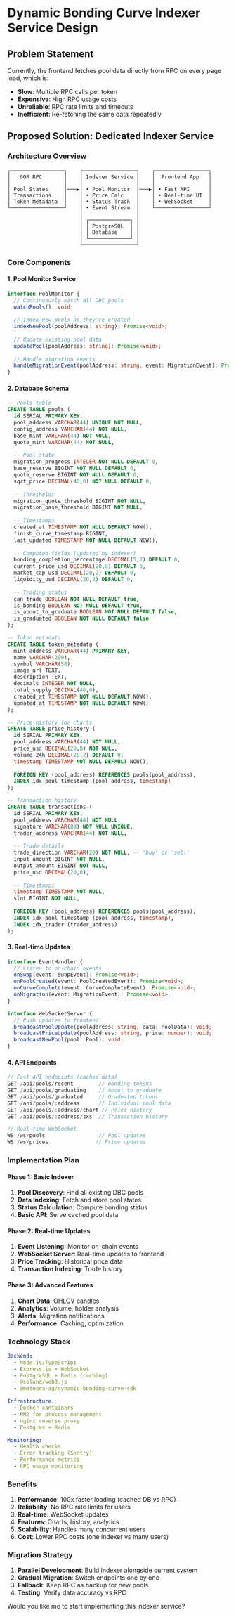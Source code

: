 # Dynamic Bonding Curve Indexer Service Design

## Problem Statement
Currently, the frontend fetches pool data directly from RPC on every page load, which is:
- **Slow**: Multiple RPC calls per token
- **Expensive**: High RPC usage costs
- **Unreliable**: RPC rate limits and timeouts
- **Inefficient**: Re-fetching the same data repeatedly

## Proposed Solution: Dedicated Indexer Service

### Architecture Overview

```
┌─────────────────┐    ┌─────────────────┐    ┌─────────────────┐
│   GOR RPC       │    │ Indexer Service │    │  Frontend App   │
│                 │    │                 │    │                 │
│ Pool States     │───▶│ • Pool Monitor  │───▶│ • Fast API      │
│ Transactions    │    │ • Price Calc    │    │ • Real-time UI  │
│ Token Metadata  │    │ • Status Track  │    │ • WebSocket     │
└─────────────────┘    │ • Event Stream  │    └─────────────────┘
                       │                 │
                       │ ┌─────────────┐ │
                       │ │ PostgreSQL  │ │
                       │ │ Database    │ │
                       │ └─────────────┘ │
                       └─────────────────┘
```

### Core Components

#### 1. **Pool Monitor Service**
```typescript
interface PoolMonitor {
  // Continuously watch all DBC pools
  watchPools(): void;
  
  // Index new pools as they're created
  indexNewPool(poolAddress: string): Promise<void>;
  
  // Update existing pool data
  updatePool(poolAddress: string): Promise<void>;
  
  // Handle migration events
  handleMigrationEvent(poolAddress: string, event: MigrationEvent): Promise<void>;
}
```

#### 2. **Database Schema**
```sql
-- Pools table
CREATE TABLE pools (
  id SERIAL PRIMARY KEY,
  pool_address VARCHAR(44) UNIQUE NOT NULL,
  config_address VARCHAR(44) NOT NULL,
  base_mint VARCHAR(44) NOT NULL,
  quote_mint VARCHAR(44) NOT NULL,
  
  -- Pool state
  migration_progress INTEGER NOT NULL DEFAULT 0,
  base_reserve BIGINT NOT NULL DEFAULT 0,
  quote_reserve BIGINT NOT NULL DEFAULT 0,
  sqrt_price DECIMAL(40,0) NOT NULL DEFAULT 0,
  
  -- Thresholds
  migration_quote_threshold BIGINT NOT NULL,
  migration_base_threshold BIGINT NOT NULL,
  
  -- Timestamps
  created_at TIMESTAMP NOT NULL DEFAULT NOW(),
  finish_curve_timestamp BIGINT,
  last_updated TIMESTAMP NOT NULL DEFAULT NOW(),
  
  -- Computed fields (updated by indexer)
  bonding_completion_percentage DECIMAL(5,2) DEFAULT 0,
  current_price_usd DECIMAL(20,8) DEFAULT 0,
  market_cap_usd DECIMAL(20,2) DEFAULT 0,
  liquidity_usd DECIMAL(20,2) DEFAULT 0,
  
  -- Trading status
  can_trade BOOLEAN NOT NULL DEFAULT true,
  is_bonding BOOLEAN NOT NULL DEFAULT true,
  is_about_to_graduate BOOLEAN NOT NULL DEFAULT false,
  is_graduated BOOLEAN NOT NULL DEFAULT false
);

-- Token metadata
CREATE TABLE token_metadata (
  mint_address VARCHAR(44) PRIMARY KEY,
  name VARCHAR(200),
  symbol VARCHAR(50),
  image_url TEXT,
  description TEXT,
  decimals INTEGER NOT NULL,
  total_supply DECIMAL(40,0),
  created_at TIMESTAMP NOT NULL DEFAULT NOW(),
  updated_at TIMESTAMP NOT NULL DEFAULT NOW()
);

-- Price history for charts
CREATE TABLE price_history (
  id SERIAL PRIMARY KEY,
  pool_address VARCHAR(44) NOT NULL,
  price_usd DECIMAL(20,8) NOT NULL,
  volume_24h DECIMAL(20,2) DEFAULT 0,
  timestamp TIMESTAMP NOT NULL DEFAULT NOW(),
  
  FOREIGN KEY (pool_address) REFERENCES pools(pool_address),
  INDEX idx_pool_timestamp (pool_address, timestamp)
);

-- Transaction history
CREATE TABLE transactions (
  id SERIAL PRIMARY KEY,
  pool_address VARCHAR(44) NOT NULL,
  signature VARCHAR(88) NOT NULL UNIQUE,
  trader_address VARCHAR(44) NOT NULL,
  
  -- Trade details
  trade_direction VARCHAR(20) NOT NULL, -- 'buy' or 'sell'
  input_amount BIGINT NOT NULL,
  output_amount BIGINT NOT NULL,
  price_usd DECIMAL(20,8),
  
  -- Timestamps
  timestamp TIMESTAMP NOT NULL,
  slot BIGINT NOT NULL,
  
  FOREIGN KEY (pool_address) REFERENCES pools(pool_address),
  INDEX idx_pool_timestamp (pool_address, timestamp),
  INDEX idx_trader (trader_address)
);
```

#### 3. **Real-time Updates**
```typescript
interface EventHandler {
  // Listen to on-chain events
  onSwap(event: SwapEvent): Promise<void>;
  onPoolCreated(event: PoolCreatedEvent): Promise<void>;
  onCurveComplete(event: CurveCompleteEvent): Promise<void>;
  onMigration(event: MigrationEvent): Promise<void>;
}

interface WebSocketServer {
  // Push updates to frontend
  broadcastPoolUpdate(poolAddress: string, data: PoolData): void;
  broadcastPriceUpdate(poolAddress: string, price: number): void;
  broadcastNewPool(pool: Pool): void;
}
```

#### 4. **API Endpoints**
```typescript
// Fast API endpoints (cached data)
GET /api/pools/recent        // Bonding tokens
GET /api/pools/graduating    // About to graduate
GET /api/pools/graduated     // Graduated tokens
GET /api/pools/:address      // Individual pool data
GET /api/pools/:address/chart // Price history
GET /api/pools/:address/txs  // Transaction history

// Real-time WebSocket
WS /ws/pools                 // Pool updates
WS /ws/prices               // Price updates
```

### Implementation Plan

#### Phase 1: Basic Indexer
1. **Pool Discovery**: Find all existing DBC pools
2. **Data Indexing**: Fetch and store pool states
3. **Status Calculation**: Compute bonding status
4. **Basic API**: Serve cached pool data

#### Phase 2: Real-time Updates
1. **Event Listening**: Monitor on-chain events
2. **WebSocket Server**: Real-time updates to frontend
3. **Price Tracking**: Historical price data
4. **Transaction Indexing**: Trade history

#### Phase 3: Advanced Features
1. **Chart Data**: OHLCV candles
2. **Analytics**: Volume, holder analysis
3. **Alerts**: Migration notifications
4. **Performance**: Caching, optimization

### Technology Stack

```yaml
Backend:
  - Node.js/TypeScript
  - Express.js + WebSocket
  - PostgreSQL + Redis (caching)
  - @solana/web3.js
  - @meteora-ag/dynamic-bonding-curve-sdk

Infrastructure:
  - Docker containers
  - PM2 for process management
  - nginx reverse proxy
  - Postgres + Redis

Monitoring:
  - Health checks
  - Error tracking (Sentry)
  - Performance metrics
  - RPC usage monitoring
```

### Benefits

1. **Performance**: 100x faster loading (cached DB vs RPC)
2. **Reliability**: No RPC rate limits for users
3. **Real-time**: WebSocket updates
4. **Features**: Charts, history, analytics
5. **Scalability**: Handles many concurrent users
6. **Cost**: Lower RPC costs (one indexer vs many users)

### Migration Strategy

1. **Parallel Development**: Build indexer alongside current system
2. **Gradual Migration**: Switch endpoints one by one
3. **Fallback**: Keep RPC as backup for new pools
4. **Testing**: Verify data accuracy vs RPC

Would you like me to start implementing this indexer service?
